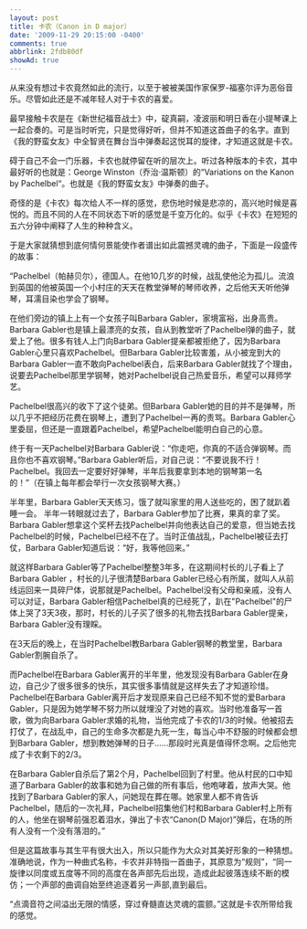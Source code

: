```yaml
---
layout: post
title: 卡农（Canon in D major）
date: '2009-11-29 20:15:00 -0400'
comments: true
abbrlink: 2fdb80df
showAd: true
---
```

从来没有想过卡农竟然如此的流行，以至于被被美国作家保罗-福塞尔评为恶俗音乐。尽管如此还是不减年轻人对于卡农的喜爱。

最早接触卡农是在《新世纪福音战士》中，碇真嗣，凌波丽和明日香在小提琴课上一起合奏的。可是当时听完，只是觉得好听，但并不知道这首曲子的名字。直到《我的野蛮女友》中全智贤在舞台当中弹奏起这悦耳的旋律，才知道这就是卡农。
     
碍于自己不会一门乐器，卡农也就停留在听的层次上。听过各种版本的卡农，其中最好听的也就是：George Winston（乔治·温斯顿）的“Variations on the Kanon by Pachelbel“。也就是《我的野蛮女友》中弹奏的曲子。

奇怪的是《卡农》每次给人不一样的感觉，悲伤地时候是悲凉的，高兴地时候是喜悦的。而且不同的人在不同状态下听的感觉是千变万化的。似乎《卡农》在短短的五六分钟中阐释了人生的种种含义。

于是大家就猜想到底何情何景能使作者谱出如此震撼灵魂的曲子，下面是一段盛传的故事：

“Pachelbel（帕赫贝尔），德国人。在他10几岁的时候，战乱使他沦为孤儿。流浪到英国的他被英国一个小村庄的天天在教堂弹琴的琴师收养，之后他天天听他弹琴，耳濡目染也学会了钢琴。

在他们旁边的镇上上有一个女孩子叫Barbara Gabler，家境富裕，出身高贵。Barbara Gabler也是镇上最漂亮的女孩，自从到教堂听了Pachelbel弹的曲子，就爱上了他。很多有钱人上门向Barbara Gabler提亲都被拒绝了，因为Barbara Gabler心里只喜欢Pachelbel。但Barbara Gabler比较害羞，从小被宠到大的Barbara Gabler一直不敢向Pachelbel表白，后来Barbara Gabler就找了个理由，说要去Pachelbel那里学钢琴，她对Pachelbel说自己热爱音乐，希望可以拜师学艺。

Pachelbel很高兴的收下了这个徒弟。但Barbara Gabler她的目的并不是弹琴，所以几乎不把经历花费在钢琴上，遭到了Pachelbel一再的责骂。Barbara Gabler心里委屈，但还是一直跟着Pachelbel，希望Pachelbel能明白自己的心意。

终于有一天Pachelbel对Barbara Gabler说：“你走吧，你真的不适合弹钢琴。而且你也不喜欢钢琴。”Barbara Gabler听后，对自己说：“不要说我不行！Pachelbel。我回去一定要好好弹琴，半年后我要拿到本地的钢琴第一名的！”（在镇上每年都会举行一次女孩钢琴大赛。）

半年里，Barbara Gabler天天练习，饿了就叫家里的用人送些吃的，困了就趴着睡一会。 半年一转眼就过去了，Barbara Gabler参加了比赛，果真的拿了奖。Barbara Gabler想拿这个奖杯去找Pachelbel并向他表达自己的爱意，但当她去找Pachelbel的时候，Pachelbel已经不在了。当时正值战乱，Pachelbel被征去打仗，Barbara Gabler知道后说：“好，我等他回来。”

就这样Barbara Gabler等了Pachelbel整整3年多，在这期间村长的儿子看上了Barbara Gabler ，村长的儿子很清楚Barbara Gabler已经心有所属，就叫人从前线运回来一具碎尸体，说那就是Pachelbel。Pachelbel没有父母和亲戚，没有人可以对证，Barbara Gabler相信Pachelbel真的已经死了，趴在"Pachelbel"的尸体上哭了3天3夜，那时，村长的儿子买了很多的礼物去找Barbara Gabler提亲，Barbara Gabler没有理睬。

在3天后的晚上，在当时Pachelbel教Barbara Gabler钢琴的教堂里，Barbara Gabler割腕自杀了。

而Pachelbel在Barbara Gabler离开的半年里，他发现没有Barbara Gabler在身边，自己少了很多很多的快乐，其实很多事情就是这样失去了才知道珍惜。Pachelbel在Barbara Gabler离开后才发现原来自己已经不知不觉的爱Barbara Gabler，只是因为她学琴不努力所以就埋没了对她的喜欢。当时他准备写一首歌，做为向Barbara Gabler求婚的礼物，当他完成了卡农的1/3的时候。他被招去打仗了，在战乱中，自己的生命多次都是九死一生，每当心中不舒服的时候都会想到Barbara Gabler，想到教她弹琴的日子......那段时光真是值得怀念啊。之后他完成了卡农剩下的2/3。

在Barbara Gabler自杀后了第2个月，Pachelbel回到了村里。他从村民的口中知道了Barbara Gabler的故事和她为自己做的所有事后，他咆哮着，放声大哭。他找到了Barbara Gabler的家人，问她现在葬在哪。她家里人都不肯告诉Pachelbel，随后的一次礼拜，Pachelbel招集他们村和Barbara Gabler村上所有的人，他坐在钢琴前强忍着泪水，弹出了卡农“Canon(D Major)”弹后，在场的所有人没有一个没有落泪的。”

但是这篇故事与其生平有很大出入，所以只能作为大众对其美好形象的一种猜想。准确地说，作为一种曲式名称，卡农并非特指一首曲子，其原意为“规则”，“同一旋律以同度或五度等不同的高度在各声部先后出现，造成此起彼落连续不断的模仿；一个声部的曲调自始至终追逐着另一声部,直到最后。

 “点滴音符之间溢出无限的情感，穿过脊髓直达灵魂的震颤。”这就是卡农所带给我的感觉。
